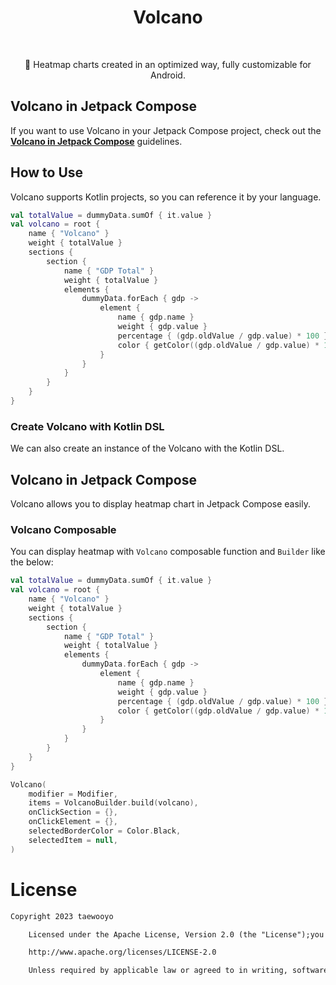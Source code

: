<h1 align="center">Volcano</h1></br>

<p align="center">
🌋 Heatmap charts created in an optimized way, fully customizable for Android.
</p>

## Volcano in Jetpack Compose

If you want to use Volcano in your Jetpack Compose project, check out the **[Volcano in Jetpack Compose](https://github.com/taewooyo/Volcano#volcano-in-jetpack-compose-1)** guidelines.

## How to Use

Volcano supports Kotlin projects, so you can reference it by your language.

```kotlin
val totalValue = dummyData.sumOf { it.value }
val volcano = root {
    name { "Volcano" }
    weight { totalValue }
    sections {
        section {
            name { "GDP Total" }
            weight { totalValue }
            elements {
                dummyData.forEach { gdp ->
                    element {
                        name { gdp.name }
                        weight { gdp.value }
                        percentage { (gdp.oldValue / gdp.value) * 100 }
                        color { getColor((gdp.oldValue / gdp.value) * 100).toLong() }
                    }
                }
            }
        }
    }
}
```

### Create Volcano with Kotlin DSL

We can also create an instance of the Volcano with the Kotlin DSL.

## Volcano in Jetpack Compose

Volcano allows you to display heatmap chart in Jetpack Compose easily.

### Volcano Composable

You can display heatmap with `Volcano` composable function and `Builder` like the below:

```kotlin
val totalValue = dummyData.sumOf { it.value }
val volcano = root {
    name { "Volcano" }
    weight { totalValue }
    sections {
        section {
            name { "GDP Total" }
            weight { totalValue }
            elements {
                dummyData.forEach { gdp ->
                    element {
                        name { gdp.name }
                        weight { gdp.value }
                        percentage { (gdp.oldValue / gdp.value) * 100 }
                        color { getColor((gdp.oldValue / gdp.value) * 100).toLong() }
                    }
                }
            }
        }
    }
}

Volcano(
    modifier = Modifier,
    items = VolcanoBuilder.build(volcano),
    onClickSection = {},
    onClickElement = {},
    selectedBorderColor = Color.Black,
    selectedItem = null,
)
```

# License

```xml
Copyright 2023 taewooyo

    Licensed under the Apache License, Version 2.0 (the "License");you may not use this file except in compliance with the License.You may obtain a copy of the License at

    http://www.apache.org/licenses/LICENSE-2.0

    Unless required by applicable law or agreed to in writing, softwaredistributed under the License is distributed on an "AS IS" BASIS,WITHOUT WARRANTIES OR CONDITIONS OF ANY KIND, either express or implied.See the License for the specific language governing permissions andlimitations under the License.
```